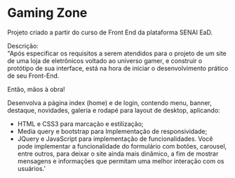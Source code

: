 # Gaming Zone
Projeto criado a partir do curso de Front End da plataforma SENAI EaD.

Descrição:
<br>"Após especificar os requisitos a serem atendidos para o projeto de um site de uma loja de eletrônicos voltado ao universo gamer, e construir o protótipo de sua interface, está na hora de iniciar o desenvolvimento prático de seu Front-End.

Então, mãos à obra!

Desenvolva a página index (home) e de login, contendo menu, banner, destaque, novidades, galeria e rodapé para layout de desktop, aplicando:  

- HTML e CSS3 para marcação e estilização;
- Media query e bootstrap para Implementação de responsividade;
- JQuery e JavaScript para implementação de funcionalidades. Você pode implementar a funcionalidade do formulário com botões, carousel, entre outros, para deixar o site ainda mais dinâmico, a fim de mostrar mensagens e informações que permitam uma melhor interação com os usuários.'
